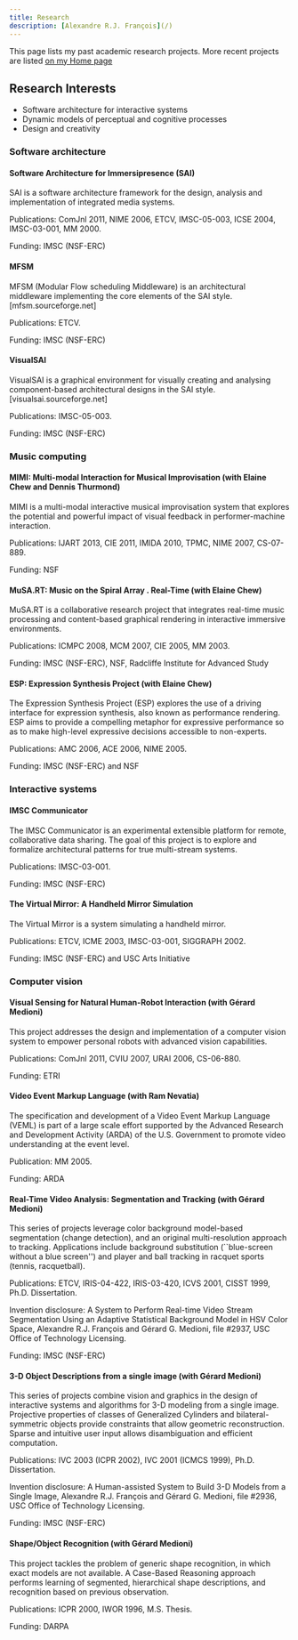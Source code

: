 ```yaml
---
title: Research
description: [Alexandre R.J. François](/)
---
```


This page lists my past academic research projects. More recent projects are listed [on my Home page](/index.md/#recent-projects)

## Research Interests

* Software architecture for interactive systems
* Dynamic models of perceptual and cognitive processes
* Design and creativity

### Software architecture

#### Software Architecture for Immersipresence (SAI)

SAI is a software architecture framework for the design, analysis and implementation of integrated media systems.

Publications: ComJnl 2011, NIME 2006, ETCV, IMSC-05-003, ICSE 2004, IMSC-03-001, MM 2000.

Funding: IMSC (NSF-ERC)

#### MFSM

MFSM (Modular Flow scheduling Middleware) is an architectural middleware implementing the core elements of the SAI style. [mfsm.sourceforge.net]

Publications: ETCV.

Funding: IMSC (NSF-ERC)

#### VisualSAI

VisualSAI is a graphical environment for visually creating and analysing component-based architectural designs in the SAI style. [visualsai.sourceforge.net]

Publications: IMSC-05-003.

Funding: IMSC (NSF-ERC)

### Music computing

#### MIMI: Multi-modal Interaction for Musical Improvisation (with Elaine Chew and Dennis Thurmond)

MIMI is a multi-modal interactive musical improvisation system that explores the potential and powerful impact of visual feedback in performer-machine interaction.

Publications: IJART 2013, CIE 2011, IMIDA 2010, TPMC, NIME 2007, CS-07-889.

Funding: NSF

#### MuSA.RT: Music on the Spiral Array . Real-Time (with Elaine Chew)

MuSA.RT is a collaborative research project that integrates real-time music processing and content-based graphical rendering in interactive immersive environments.

Publications: ICMPC 2008, MCM 2007, CIE 2005, MM 2003.

Funding: IMSC (NSF-ERC), NSF, Radcliffe Institute for Advanced Study

#### ESP: Expression Synthesis Project (with Elaine Chew)

The Expression Synthesis Project (ESP) explores the use of a driving interface for expression synthesis, also known as performance rendering. ESP aims to provide a compelling metaphor for expressive performance so as to make high-level expressive decisions accessible to non-experts.

Publications: AMC 2006, ACE 2006, NIME 2005.

Funding: IMSC (NSF-ERC) and NSF

### Interactive systems

#### IMSC Communicator

The IMSC Communicator is an experimental extensible platform for remote, collaborative data sharing. The goal of this project is to explore and formalize architectural patterns for true multi-stream systems.

Publications: IMSC-03-001.

Funding: IMSC (NSF-ERC)

#### The Virtual Mirror: A Handheld Mirror Simulation

The Virtual Mirror is a system simulating a handheld mirror.

Publications: ETCV, ICME 2003, IMSC-03-001, SIGGRAPH 2002.

Funding: IMSC (NSF-ERC) and USC Arts Initiative

### Computer vision

#### Visual Sensing for Natural Human-Robot Interaction (with Gérard Medioni)

This project addresses the design and implementation of a computer vision system to empower personal robots with advanced vision capabilities.

Publications: ComJnl 2011, CVIU 2007, URAI 2006, CS-06-880.

Funding: ETRI

#### Video Event Markup Language (with Ram Nevatia)

The specification and development of a Video Event Markup Language (VEML) is part of a large scale effort supported by the Advanced Research and Development Activity (ARDA) of the U.S. Government to promote video understanding at the event level.

Publication: MM 2005.

Funding: ARDA

#### Real-Time Video Analysis: Segmentation and Tracking (with Gérard Medioni)

This series of projects leverage color background model-based segmentation (change detection), and an original multi-resolution approach to tracking. Applications include background substitution (``blue-screen without a blue screen'') and player and ball tracking in racquet sports (tennis, racquetball).

Publications: ETCV, IRIS-04-422, IRIS-03-420, ICVS 2001, CISST 1999, Ph.D. Dissertation.

Invention disclosure: A System to Perform Real-time Video Stream Segmentation Using an Adaptive Statistical Background Model in HSV Color Space, Alexandre R.J. François and Gérard G. Medioni, file #2937, USC Office of Technology Licensing.

Funding: IMSC (NSF-ERC)

#### 3-D Object Descriptions from a single image (with Gérard Medioni)

This series of projects combine vision and graphics in the design of interactive systems and algorithms for 3-D modeling from a single image. Projective properties of classes of Generalized Cylinders and bilateral-symmetric objects provide constraints that allow geometric reconstruction. Sparse and intuitive user input allows disambiguation and efficient computation.

Publications: IVC 2003 (ICPR 2002), IVC 2001 (ICMCS 1999), Ph.D. Dissertation.

Invention disclosure: A Human-assisted System to Build 3-D Models from a Single Image, Alexandre R.J. François and Gérard G. Medioni, file #2936, USC Office of Technology Licensing.

Funding: IMSC (NSF-ERC)

#### Shape/Object Recognition (with Gérard Medioni)

This project tackles the problem of generic shape recognition, in which exact models are not available. A Case-Based Reasoning approach performs learning of segmented, hierarchical shape descriptions, and recognition based on previous observation.

Publications: ICPR 2000, IWOR 1996, M.S. Thesis.

Funding: DARPA
